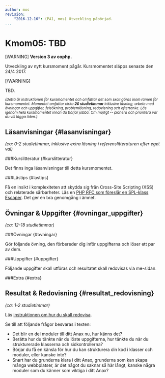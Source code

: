 ```yaml
---
author: mos
revision:
    "2016-12-16": (PA1, mos) Utveckling påbörjad.
...
```

Kmom05: TBD
==================================

[WARNING]
**Version 3 av oophp.**

Utveckling av nytt kursmoment pågår. Kursmomentet släpps senaste den 24/4 2017.

[/WARNING]

TBD.

<small><i>(Detta är instruktionen för kursmomentet och omfattar det som skall göras inom ramen för kursmomentet. Momentet omfattar cirka **20 studietimmar** inklusive läsning, arbete med övningar och uppgifter, felsökning, problemlösning, redovisning och eftertanke. Läs igenom hela kursmomentet innan du börjar jobba. Om möjligt -- planera och prioritera var du vill lägga tiden.)</i></small>



Läsanvisningar  {#lasanvisningar}
---------------------------------

*(ca: 0-2 studietimmar, inklusive extra läsning i referenslitteraturen efter eget val)*



###Kurslitteratur  {#kurslitteratur}

Det finns inga läsanvisningar till detta kursmomentet.




###Lästips {#lastips}

Få en insikt i komplexiteten att skydda sig från Cross-Site Scripting (XSS) och relaterade sårbarheter. Läs en [PHP RFC som föreslår en SPL-klass Escaper](https://wiki.php.net/rfc/escaper). Det ger en bra genomgång i ämnet.



Övningar & Uppgifter  {#ovningar_uppgifter}
-------------------------------------------

*(ca: 12-18 studietimmar)*


###Övningar {#ovningar}

Gör följande övning, den förbereder dig inför uppgifterna och löser ett par av dem.




###Uppgifter {#uppgifter}

Följande uppgifter skall utföras och resultatet skall redovisas via me-sidan.




###Extra {#extra}




Resultat & Redovisning  {#resultat_redovisning}
-----------------------------------------------

*(ca: 1-2 studietimmar)*

Läs [instruktionen om hur du skall redovisa](oophp/redovisa).

Se till att följande frågor besvaras i texten:

* Det blir en del moduler till ditt Anax nu, hur känns det?
* Berätta hur du tänkte när du löste uppgifterna, hur tänkte du när du strukturerade klasserna och sidkontrollerna?
* Börjar du få en känsla för hur du kan strukturera din kod i klasser och moduler, eller kanske inte?
* Snart har du grunderna klara i ditt Anax, grunderna som kan skapa många webbplatser, är det något du saknar så här långt, kanske några moduler som du känner som viktiga i ditt Anax?
